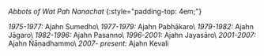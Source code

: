 
*Abbots of Wat Pah Nanachat*
{:style="padding-top: 4em;"}

*1975-1977:*     Ajahn Sumedho\\
*1977-1979:*     Ajahn Pabhākaro\\
*1979-1982:*     Ajahn Jāgaro\\
*1982-1996:*     Ajahn Pasanno\\
*1996-2001:*     Ajahn Jayasāro\\
*2001-2007:*     Ajahn Ñāṇadhammo\\
*2007- present:* Ajahn Kevali

